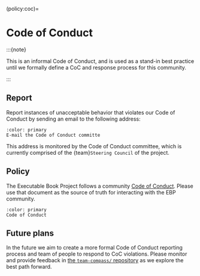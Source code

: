 (policy:coc)=
# Code of Conduct

:::{note}

This is an informal Code of Conduct, and is used as a stand-in best practice until we formally define a CoC and response process for this community.

:::

## Report

Report instances of unacceptable behavior that violates our Code of Conduct by sending an email to the following address:

```{button-link} mailto:executablebooks-conduct@googlegroups.com
:color: primary
E-mail the Code of Conduct committe
```

This address is monitored by the Code of Conduct committee, which is currently comprised of the {team}`Steering Council` of the project.

## Policy

The Executable Book Project follows a community
[Code of Conduct](https://github.com/executablebooks/.github/blob/master/CODE_OF_CONDUCT.md).
Please use that document as the source of truth for interacting with the EBP
community.

```{button-link} https://github.com/executablebooks/.github/blob/master/CODE_OF_CONDUCT.md
:color: primary
Code of Conduct
```

## Future plans

In the future we aim to create a more formal Code of Conduct reporting process and team of people to respond to CoC violations.
Please monitor and provide feedback in [the `team-compass/` repository](https://github.com/executablebooks/team-compass) as we explore the best path forward.

